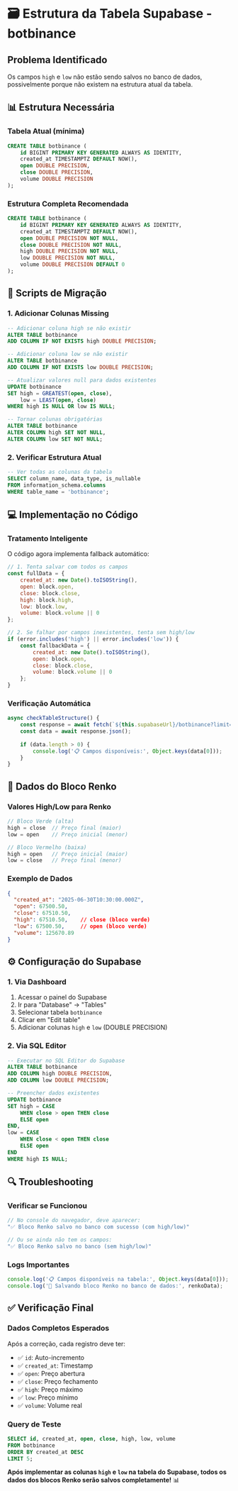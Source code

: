 # 🗃️ Estrutura da Tabela Supabase - botbinance

## Problema Identificado

Os campos `high` e `low` não estão sendo salvos no banco de dados, possivelmente porque não existem na estrutura atual da tabela.

## 📊 Estrutura Necessária

### Tabela Atual (mínima)
```sql
CREATE TABLE botbinance (
    id BIGINT PRIMARY KEY GENERATED ALWAYS AS IDENTITY,
    created_at TIMESTAMPTZ DEFAULT NOW(),
    open DOUBLE PRECISION,
    close DOUBLE PRECISION,
    volume DOUBLE PRECISION
);
```

### Estrutura Completa Recomendada
```sql
CREATE TABLE botbinance (
    id BIGINT PRIMARY KEY GENERATED ALWAYS AS IDENTITY,
    created_at TIMESTAMPTZ DEFAULT NOW(),
    open DOUBLE PRECISION NOT NULL,
    close DOUBLE PRECISION NOT NULL,
    high DOUBLE PRECISION NOT NULL,
    low DOUBLE PRECISION NOT NULL,
    volume DOUBLE PRECISION DEFAULT 0
);
```

## 🔧 Scripts de Migração

### 1. Adicionar Colunas Missing
```sql
-- Adicionar coluna high se não existir
ALTER TABLE botbinance 
ADD COLUMN IF NOT EXISTS high DOUBLE PRECISION;

-- Adicionar coluna low se não existir
ALTER TABLE botbinance 
ADD COLUMN IF NOT EXISTS low DOUBLE PRECISION;

-- Atualizar valores null para dados existentes
UPDATE botbinance 
SET high = GREATEST(open, close),
    low = LEAST(open, close)
WHERE high IS NULL OR low IS NULL;

-- Tornar colunas obrigatórias
ALTER TABLE botbinance 
ALTER COLUMN high SET NOT NULL,
ALTER COLUMN low SET NOT NULL;
```

### 2. Verificar Estrutura Atual
```sql
-- Ver todas as colunas da tabela
SELECT column_name, data_type, is_nullable 
FROM information_schema.columns 
WHERE table_name = 'botbinance';
```

## 💻 Implementação no Código

### Tratamento Inteligente
O código agora implementa fallback automático:

```javascript
// 1. Tenta salvar com todos os campos
const fullData = {
    created_at: new Date().toISOString(),
    open: block.open,
    close: block.close,
    high: block.high,
    low: block.low,
    volume: block.volume || 0
};

// 2. Se falhar por campos inexistentes, tenta sem high/low
if (error.includes('high') || error.includes('low')) {
    const fallbackData = {
        created_at: new Date().toISOString(),
        open: block.open,
        close: block.close,
        volume: block.volume || 0
    };
}
```

### Verificação Automática
```javascript
async checkTableStructure() {
    const response = await fetch(`${this.supabaseUrl}/botbinance?limit=1`);
    const data = await response.json();
    
    if (data.length > 0) {
        console.log('📋 Campos disponíveis:', Object.keys(data[0]));
    }
}
```

## 🎯 Dados do Bloco Renko

### Valores High/Low para Renko
```javascript
// Bloco Verde (alta)
high = close  // Preço final (maior)
low = open    // Preço inicial (menor)

// Bloco Vermelho (baixa)  
high = open   // Preço inicial (maior)
low = close   // Preço final (menor)
```

### Exemplo de Dados
```json
{
  "created_at": "2025-06-30T10:30:00.000Z",
  "open": 67500.50,
  "close": 67510.50,
  "high": 67510.50,    // close (bloco verde)
  "low": 67500.50,     // open (bloco verde)
  "volume": 125670.89
}
```

## ⚙️ Configuração do Supabase

### 1. Via Dashboard
1. Acessar o painel do Supabase
2. Ir para "Database" → "Tables"
3. Selecionar tabela `botbinance`
4. Clicar em "Edit table"
5. Adicionar colunas `high` e `low` (DOUBLE PRECISION)

### 2. Via SQL Editor
```sql
-- Executar no SQL Editor do Supabase
ALTER TABLE botbinance 
ADD COLUMN high DOUBLE PRECISION,
ADD COLUMN low DOUBLE PRECISION;

-- Preencher dados existentes
UPDATE botbinance 
SET high = CASE 
    WHEN close > open THEN close 
    ELSE open 
END,
low = CASE 
    WHEN close < open THEN close 
    ELSE open 
END
WHERE high IS NULL;
```

## 🔍 Troubleshooting

### Verificar se Funcionou
```javascript
// No console do navegador, deve aparecer:
"✅ Bloco Renko salvo no banco com sucesso (com high/low)"

// Ou se ainda não tem os campos:
"✅ Bloco Renko salvo no banco (sem high/low)"
```

### Logs Importantes
```javascript
console.log('📋 Campos disponíveis na tabela:', Object.keys(data[0]));
console.log('💾 Salvando bloco Renko no banco de dados:', renkoData);
```

## ✅ Verificação Final

### Dados Completos Esperados
Após a correção, cada registro deve ter:
- ✅ `id`: Auto-incremento
- ✅ `created_at`: Timestamp
- ✅ `open`: Preço abertura
- ✅ `close`: Preço fechamento  
- ✅ `high`: Preço máximo
- ✅ `low`: Preço mínimo
- ✅ `volume`: Volume real

### Query de Teste
```sql
SELECT id, created_at, open, close, high, low, volume 
FROM botbinance 
ORDER BY created_at DESC 
LIMIT 5;
```

**Após implementar as colunas `high` e `low` na tabela do Supabase, todos os dados dos blocos Renko serão salvos completamente!** 📊
